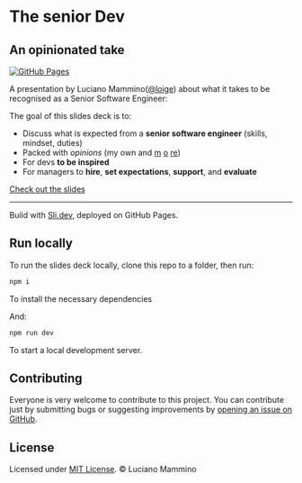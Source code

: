 # The senior Dev

## An opinionated take

[![GitHub Pages](https://github.com/lmammino/the-senior-dev/actions/workflows/gh-pages.yml/badge.svg)](https://github.com/lmammino/the-senior-dev/actions/workflows/gh-pages.yml)

A presentation by Luciano Mammino([@loige](https://twitter.com/loige)) about what it takes to be recognised as a Senior Software Engineer:

The goal of this slides deck is to:

- Discuss what is expected from a **senior software engineer** (skills, mindset, duties)
- Packed with _opinions_ (my own and [m](https://twitter.com/loige/status/1496858958124003331) [o](https://www.linkedin.com/posts/lucianomammino_what-do-you-expect-from-a-senior-software-activity-6902624647033298944-VXIR/) [re](https://news.ycombinator.com/item?id=30582150))
- For devs **to be inspired**
- For managers to **hire**, **set expectations**, **support**, and **evaluate**

[Check out the slides](https://loige.link/senior)


---

Build with [Sli.dev](https://sli.dev/), deployed on GitHub Pages.


## Run locally

To run the slides deck locally, clone this repo to a folder, then run:

```bash
npm i
```

To install the necessary dependencies

And:

```bash
npm run dev
```

To start a local development server.


## Contributing

Everyone is very welcome to contribute to this project.
You can contribute just by submitting bugs or suggesting improvements by
[opening an issue on GitHub](https://github.com/lmammino/the-senior-dev/issues).


## License

Licensed under [MIT License](LICENSE). © Luciano Mammino